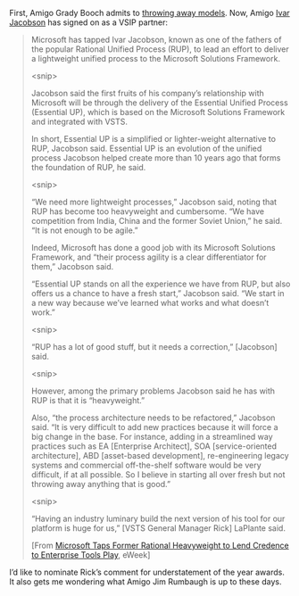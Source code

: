 First, Amigo Grady Booch admits to [throwing away
models](http://devhawk.net/2005/11/07/grady-booch-sez-throw-models-away/).
Now, Amigo [Ivar Jacobson](http://www.ivarjacobson.com) has signed on as
a VSIP partner:

> Microsoft has tapped Ivar Jacobson, known as one of the fathers of the
> popular Rational Unified Process (RUP), to lead an effort to deliver a
> lightweight unified process to the Microsoft Solutions Framework.
>
> \<snip\>
>
> Jacobson said the first fruits of his company’s relationship with
> Microsoft will be through the delivery of the Essential Unified
> Process (Essential UP), which is based on the Microsoft Solutions
> Framework and integrated with VSTS.
>
> In short, Essential UP is a simplified or lighter-weight alternative
> to RUP, Jacobson said. Essential UP is an evolution of the unified
> process Jacobson helped create more than 10 years ago that forms the
> foundation of RUP, he said.
>
> \<snip\>
>
> “We need more lightweight processes,” Jacobson said, noting that RUP
> has become too heavyweight and cumbersome. “We have competition from
> India, China and the former Soviet Union,” he said. “It is not enough
> to be agile.”
>
> Indeed, Microsoft has done a good job with its Microsoft Solutions
> Framework, and “their process agility is a clear differentiator for
> them,” Jacobson said.
>
> “Essential UP stands on all the experience we have from RUP, but also
> offers us a chance to have a fresh start,” Jacobson said. “We start in
> a new way because we’ve learned what works and what doesn’t work.”
>
> \<snip\>
>
> “RUP has a lot of good stuff, but it needs a correction,” [Jacobson]
> said.
>
> \<snip\>
>
> However, among the primary problems Jacobson said he has with RUP is
> that it is “heavyweight.”
>
> Also, “the process architecture needs to be refactored,” Jacobson
> said. “It is very difficult to add new practices because it will force
> a big change in the base. For instance, adding in a streamlined way
> practices such as EA [Enterprise Architect], SOA [service-oriented
> architecture], ABD [asset-based development], re-engineering legacy
> systems and commercial off-the-shelf software would be very difficult,
> if at all possible. So I believe in starting all over fresh but not
> throwing away anything that is good.”
>
> \<snip\>
>
> “Having an industry luminary build the next version of his tool for
> our platform is huge for us,” [VSTS General Manager Rick] LaPlante
> said.
>
> [From [Microsoft Taps Former Rational
> Heavyweight to Lend Credence to Enterprise Tools
> Play](http://www.eweek.com/article2/0,1895,1886531,00.asp),
> eWeek]

I’d like to nominate Rick’s comment for understatement of the year
awards. It also gets me wondering what Amigo Jim Rumbaugh is up to these
days.

 

